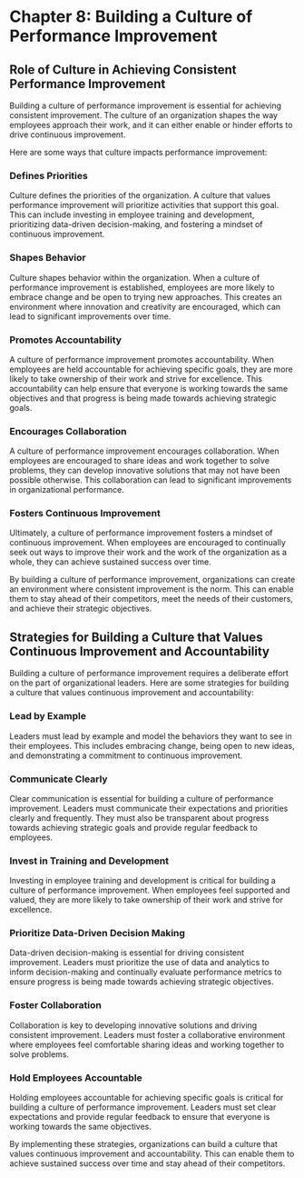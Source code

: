 Chapter 8: Building a Culture of Performance Improvement
========================================================

Role of Culture in Achieving Consistent Performance Improvement
---------------------------------------------------------------

Building a culture of performance improvement is essential for achieving consistent improvement. The culture of an organization shapes the way employees approach their work, and it can either enable or hinder efforts to drive continuous improvement.

Here are some ways that culture impacts performance improvement:

### Defines Priorities

Culture defines the priorities of the organization. A culture that values performance improvement will prioritize activities that support this goal. This can include investing in employee training and development, prioritizing data-driven decision-making, and fostering a mindset of continuous improvement.

### Shapes Behavior

Culture shapes behavior within the organization. When a culture of performance improvement is established, employees are more likely to embrace change and be open to trying new approaches. This creates an environment where innovation and creativity are encouraged, which can lead to significant improvements over time.

### Promotes Accountability

A culture of performance improvement promotes accountability. When employees are held accountable for achieving specific goals, they are more likely to take ownership of their work and strive for excellence. This accountability can help ensure that everyone is working towards the same objectives and that progress is being made towards achieving strategic goals.

### Encourages Collaboration

A culture of performance improvement encourages collaboration. When employees are encouraged to share ideas and work together to solve problems, they can develop innovative solutions that may not have been possible otherwise. This collaboration can lead to significant improvements in organizational performance.

### Fosters Continuous Improvement

Ultimately, a culture of performance improvement fosters a mindset of continuous improvement. When employees are encouraged to continually seek out ways to improve their work and the work of the organization as a whole, they can achieve sustained success over time.

By building a culture of performance improvement, organizations can create an environment where consistent improvement is the norm. This can enable them to stay ahead of their competitors, meet the needs of their customers, and achieve their strategic objectives.

Strategies for Building a Culture that Values Continuous Improvement and Accountability
---------------------------------------------------------------------------------------

Building a culture of performance improvement requires a deliberate effort on the part of organizational leaders. Here are some strategies for building a culture that values continuous improvement and accountability:

### Lead by Example

Leaders must lead by example and model the behaviors they want to see in their employees. This includes embracing change, being open to new ideas, and demonstrating a commitment to continuous improvement.

### Communicate Clearly

Clear communication is essential for building a culture of performance improvement. Leaders must communicate their expectations and priorities clearly and frequently. They must also be transparent about progress towards achieving strategic goals and provide regular feedback to employees.

### Invest in Training and Development

Investing in employee training and development is critical for building a culture of performance improvement. When employees feel supported and valued, they are more likely to take ownership of their work and strive for excellence.

### Prioritize Data-Driven Decision Making

Data-driven decision-making is essential for driving consistent improvement. Leaders must prioritize the use of data and analytics to inform decision-making and continually evaluate performance metrics to ensure progress is being made towards achieving strategic objectives.

### Foster Collaboration

Collaboration is key to developing innovative solutions and driving consistent improvement. Leaders must foster a collaborative environment where employees feel comfortable sharing ideas and working together to solve problems.

### Hold Employees Accountable

Holding employees accountable for achieving specific goals is critical for building a culture of performance improvement. Leaders must set clear expectations and provide regular feedback to ensure that everyone is working towards the same objectives.

By implementing these strategies, organizations can build a culture that values continuous improvement and accountability. This can enable them to achieve sustained success over time and stay ahead of their competitors.
